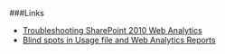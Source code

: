 ###Links
- [Troubleshooting SharePoint 2010 Web Analytics](https://blogs.msdn.microsoft.com/sharepoint_strategery/2012/03/16/troubleshooting-sharepoint-2010-web-analytics)
- [Blind spots in Usage file and Web Analytics Reports](https://blogs.msdn.microsoft.com/sharepoint_strategery/2012/04/16/blind-spots-in-usage-file-and-web-analytics-reports)
